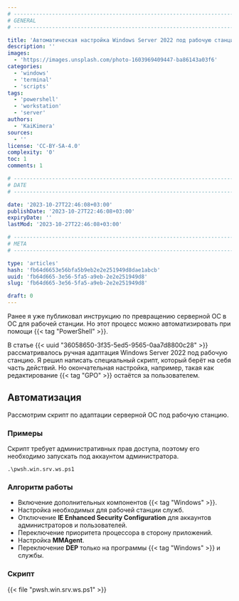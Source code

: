 ```yaml
---
# -------------------------------------------------------------------------------------------------------------------- #
# GENERAL
# -------------------------------------------------------------------------------------------------------------------- #

title: 'Автоматическая настройка Windows Server 2022 под рабочую станцию'
description: ''
images:
  - 'https://images.unsplash.com/photo-1603969409447-ba86143a03f6'
categories:
  - 'windows'
  - 'terminal'
  - 'scripts'
tags:
  - 'powershell'
  - 'workstation'
  - 'server'
authors:
  - 'KaiKimera'
sources:
  - ''
license: 'CC-BY-SA-4.0'
complexity: '0'
toc: 1
comments: 1

# -------------------------------------------------------------------------------------------------------------------- #
# DATE
# -------------------------------------------------------------------------------------------------------------------- #

date: '2023-10-27T22:46:08+03:00'
publishDate: '2023-10-27T22:46:08+03:00'
expiryDate: ''
lastMod: '2023-10-27T22:46:08+03:00'

# -------------------------------------------------------------------------------------------------------------------- #
# META
# -------------------------------------------------------------------------------------------------------------------- #

type: 'articles'
hash: 'fb64d6653e56bfa5b9eb2e2e251949d8dae1abcb'
uuid: 'fb64d665-3e56-5fa5-a9eb-2e2e251949d8'
slug: 'fb64d665-3e56-5fa5-a9eb-2e2e251949d8'

draft: 0
---
```


Ранее я уже публиковал инструкцию по превращению серверной ОС в ОС для рабочей станции. Но этот процесс можно автоматизировать при помощи {{< tag "PowerShell" >}}.

<!--more-->

В статье {{< uuid "36058650-3f35-5ed5-9565-0aa7d8800c28" >}} рассматривалось ручная адаптация Windows Server 2022 под рабочую станцию. Я решил написать специальный скрипт, который берёт на себя часть действий. Но окончательная настройка, например, такая как редактирование {{< tag "GPO" >}} остаётся за пользователем.

## Автоматизация

Рассмотрим скрипт по адаптации серверной ОС под рабочую станцию.

### Примеры

Скрипт требует административных прав доступа, поэтому его необходимо запускать под аккаунтом администратора.

```terminal {os="windows",mode="root"}
.\pwsh.win.srv.ws.ps1
```

### Алгоритм работы

- Включение дополнительных компонентов {{< tag "Windows" >}}.
- Настройка необходимых для рабочей станции служб.
- Отключение **IE Enhanced Security Configuration** для аккаунтов администраторов и пользователей.
- Переключение приоритета процессора в сторону приложений.
- Настройка **MMAgent**.
- Переключение **DEP** только на программы {{< tag "Windows" >}} и службы.

### Скрипт

{{< file "pwsh.win.srv.ws.ps1" >}}
